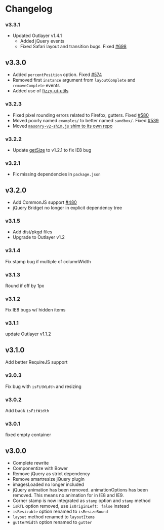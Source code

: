 # Changelog

### v3.3.1

+ Updated Outlayer v1.4.1
  + Added jQuery events
  + Fixed Safari layout and transition bugs. Fixed [#698](https://github.com/desandro/masonry/issues/698)

## v3.3.0

+ Added `percentPosition` option. Fixed [#574](https://github.com/desandro/masonry/issues/574)
+ Removed first `instance` argument from `layoutComplete` and `removeComplete` events
+ Added use of [fizzy-ui-utils](https://github.com/metafizzy/fizzy-ui-utils)

### v3.2.3

+ Fixed pixel rounding errors related to Firefox, gutters. Fixed [#580](https://github.com/desandro/masonry/pull/580)
+ Moved poorly named `examples/` to better named `sandbox/`. Fixed [#539](https://github.com/desandro/masonry/issues/539)
+ Moved [`masonry-v2-shim.js` shim to its own repo](https://github.com/desandro/masonry-v2-3-shim)

### v3.2.2

+ Update [getSize](https://github.com/desandro/get-size) to v1.2.1 to fix IE8 bug

### v3.2.1

+ Fix missing dependencies in `package.json`

## v3.2.0

+ Add CommonJS support [#480](https://github.com/desandro/masonry/issues/480)
+ jQuery Bridget no longer in explicit dependency tree

### v3.1.5

+ Add dist/pkgd files
+ Upgrade to Outlayer v1.2

### v3.1.4

Fix stamp bug if multiple of columnWidth

### v3.1.3

Round if off by 1px

### v3.1.2

Fix IE8 bugs w/ hidden items

### v3.1.1

update Outlayer v1.1.2

## v3.1.0

Add better RequireJS support

### v3.0.3

Fix bug with `isFitWidth` and resizing

### v3.0.2

Add back `isFitWidth`

### v3.0.1

fixed empty container

## v3.0.0

+ Complete rewrite
+ Componentize with Bower
+ Remove jQuery as strict dependency
+ Remove smartresize jQuery plugin
+ imagesLoaded no longer included
+ jQuery animation has been removed. animationOptions has been removed. This means no animation for in IE8 and IE9.
+ Corner stamp is now integrated as `stamp` option and `stamp` method
+ `isRTL` option removed, use `isOriginLeft: false` instead
+ `isResizable` option renamed to `isResizeBound`
+ `layout` method renamed to `layoutItems`
+ `gutterWidth` option renamed to `gutter`
